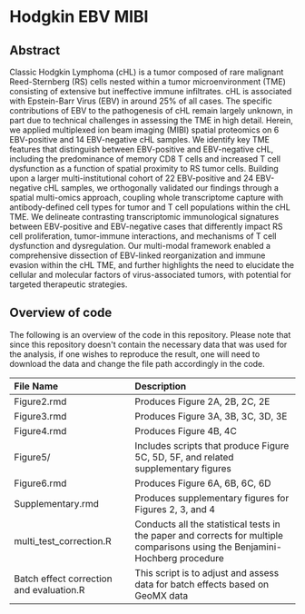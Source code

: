 # Hodgkin EBV MIBI

## Abstract

Classic Hodgkin Lymphoma (cHL) is a tumor composed of rare malignant Reed-Sternberg (RS) cells nested within a tumor microenvironment (TME) consisting of extensive but ineffective immune infiltrates. cHL is associated with Epstein-Barr Virus (EBV) in around 25\% of all cases. The specific contributions of EBV to the pathogenesis of cHL remain largely unknown, in part due to technical challenges in assessing the TME in high detail. Herein, we applied multiplexed ion beam imaging (MIBI) spatial proteomics on 6 EBV-positive and 14 EBV-negative cHL samples. We identify key TME features that distinguish between EBV-positive and EBV-negative cHL, including the predominance of memory CD8 T cells and increased T cell dysfunction as a function of spatial proximity to RS tumor cells. Building upon a larger multi-institutional cohort of 22 EBV-positive and 24 EBV-negative cHL samples, we orthogonally validated our findings through a spatial multi-omics approach, coupling whole transcriptome capture with antibody-defined cell types for tumor and T cell populations within the cHL TME. We delineate contrasting transcriptomic immunological signatures between EBV-positive and EBV-negative cases that differently impact RS cell proliferation, tumor-immune interactions, and mechanisms of T cell dysfunction and dysregulation. Our multi-modal framework enabled a comprehensive dissection of EBV-linked reorganization and immune evasion within the cHL TME, and further highlights the need to elucidate the cellular and molecular factors of virus-associated tumors, with potential for targeted therapeutic strategies.

## Overview of code

The following is an overview of the code in this repository. Please note that since this repository doesn't contain the necessary data that was used for the analysis, if one wishes to reproduce the result, one will need to download the data and change the file path accordingly in the code.

| File Name | Description |
| :---------- | :---------- |
| Figure2.rmd | Produces Figure 2A, 2B, 2C, 2E   |
| Figure3.rmd | Produces Figure 3A, 3B, 3C, 3D, 3E            |
| Figure4.rmd | Produces Figure 4B, 4C           |
| Figure5/ | Includes scripts that produce Figure 5C, 5D, 5F, and related supplementary figures |
| Figure6.rmd | Produces Figure 6A, 6B, 6C, 6D |
| Supplementary.rmd| Produces supplementary figures for Figures 2, 3, and 4|
| multi_test_correction.R | Conducts all the statistical tests in the paper and corrects for multiple comparisons using the Benjamini-Hochberg procedure |
|Batch effect correction and evaluation.R| This script is to adjust and assess data for batch effects based on GeoMX data|

